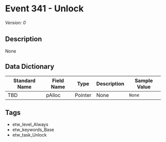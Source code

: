 # Event 341 - Unlock
###### Version: 0

## Description
None

## Data Dictionary
|Standard Name|Field Name|Type|Description|Sample Value|
|---|---|---|---|---|
|TBD|pAlloc|Pointer|None|`None`|

## Tags
* etw_level_Always
* etw_keywords_Base
* etw_task_Unlock